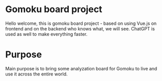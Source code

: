 # Gomoku board project

Hello welcome, this is gomoku board project - based on using Vue.js on frontend and on the backend who knows what, we will see. ChatGPT is used as well to make everything faster.

# Purpose

Main purpose is to bring some analyzation board for Gomoku to live and use it across the entire world.
  
